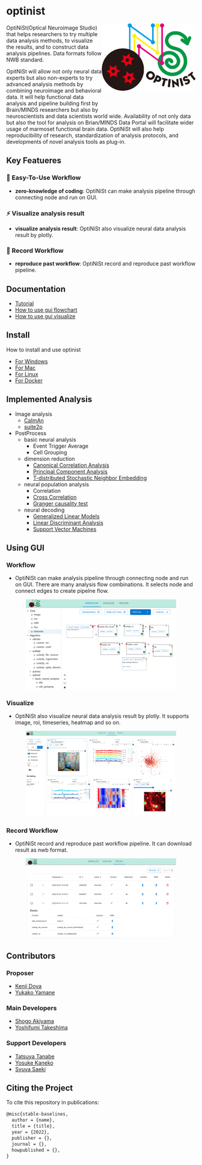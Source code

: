 # optinist <img src="docs/images/optinist.png" width="250" title="optinist" alt="optinist" align="right" vspace = "50">


OptiNiSt(Optical Neuroimage Studio) that helps researchers to try multiple data analysis methods, to visualize the results, and to construct data analysis pipelines. Data formats follow NWB standard.


OpitNiSt will allow not only neural data experts but also non-experts to try advanced analysis methods by combining neuroimage and behavioral data.
It will help functional data analysis and pipeline building first by Brain/MINDS researchers but also by neuroscientists and data scientists world wide.
Availability of not only data but also the tool for analysis on Brian/MINDS Data Portal will facilitate wider usage of marmoset functional brain data.
OptiNiSt will also help reproducibility of research, standardization of analysis protocols, and developments of novel analysis tools as plug-in.

## Key Featueres
### :beginner: Easy-To-Use Workflow
- **zero-knowledge of coding**: OptiNiSt can make analysis pipeline through connecting node and run on GUI.

### :zap: Visualize analysis result
- **visualize analysis result**: OptiNiSt also visualize neural data analysis result by plotly.

### :rocket: Record Workflow
- **reproduce past workflow**: OptiNiSt record and reproduce past workflow pipeline.

## Documentation
- [Tutorial]()
- [How to use gui flowchart](docs/gui_flowchart.md)
- [How to use gui visualize](docs/gui_visualize.md)


## Install
How to install and use optinist
- [For Windows](docs/installation/windows.md)
- [For Mac](docs/installation/mac.md)
- [For Linux](docs/installation/linux.md)
- [For Docker](docs/installation/docker.md)


## Implemented Analysis
- Image analysis
  - [CaImAn](https://github.com/flatironinstitute/CaImAn)
  - [suite2p](https://github.com/MouseLand/suite2p)
- PostProcess
  - basic neural analysis
    - Event Trigger Average
    - Cell Grouping
  - dimension reduction
    - [Canonical Correlation Analysis](https://scikit-learn.org/stable/modules/generated/sklearn.cross_decomposition.CCA.html)
    - [Principal Component Analysis](https://scikit-learn.org/stable/modules/generated/sklearn.decomposition.PCA.html?highlight=pca#sklearn.decomposition.PCA)
    - [T-distributed Stochastic Neighbor Embedding](https://scikit-learn.org/stable/modules/generated/sklearn.manifold.TSNE.html?highlight=tsne#sklearn.manifold.TSNE)
  - neural population analysis
    - Correlation
    - [Cross Correlation](https://docs.scipy.org/doc/scipy/reference/generated/scipy.signal.correlate.html)
    - [Granger causality test](https://www.statsmodels.org/dev/generated/statsmodels.tsa.stattools.grangercausalitytests.html)
  - neural decoding
    - [Generalized Linear Models](https://www.statsmodels.org/stable/glm.html)
    - [Linear Discriminant Analysis](https://scikit-learn.org/stable/modules/generated/sklearn.discriminant_analysis.LinearDiscriminantAnalysis.html)
    - [Support Vector Machines](https://scikit-learn.org/stable/modules/svm.html#svm)


## Using GUI
### Workflow
- OptiNiSt can make analysis pipeline through connecting node and run on GUI. There are many analysis flow combinations. It selects node and connect edges to create pipelne flow.
<p align="center">
  <img width="400px" src="docs/images/workflow/whole.png" alt="workflow" />
</p>



### Visualize
- OptiNiSt also visualize neural data analysis result by plotly. It supports image, roi, timeseries, heatmap and so on.
<p align="center">
  <img width="400px" src="docs/images/visualize/whole.png" alt="visualize" />
</p>

### Record Workflow
- OptiNiSt record and reproduce past workflow pipeline. It can download result as nwb format.
<p align="center">
  <img width="400px" src="docs/images/record/whole.png" alt="record" />
</p>



## Contributors
### Proposer
- [Kenji Doya]()
- [Yukako Yamane]()

### Main Developers
- [Shogo Akiyama](https://github.com/ShogoAkiyama)
- [Yoshifumi Takeshima](https://github.com/Yoshifumi14)

### Support Developers
- [Tatsuya Tanabe](https://github.com/ttya16)
- [Yosuke Kaneko](https://github.com/toto-maru)
- [Syuya Saeki](https://github.com/hiiaka)


## Citing the Project
To cite this repository in publications:
```
@misc{stable-baselines,
  author = {name},
  title = {title},
  year = {2022},
  publisher = {},
  journal = {},
  howpublished = {},
}
```